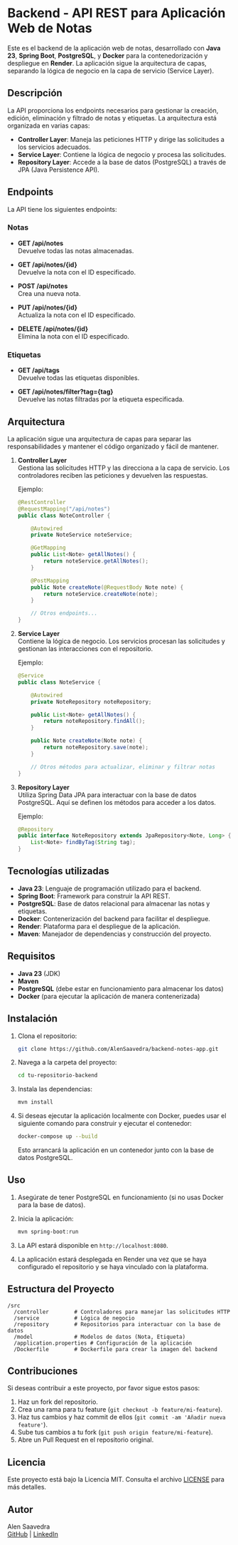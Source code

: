 # Backend - API REST para Aplicación Web de Notas

Este es el backend de la aplicación web de notas, desarrollado con **Java 23**, **Spring Boot**, **PostgreSQL**, y **Docker** para la contenedorización y despliegue en **Render**. La aplicación sigue la arquitectura de capas, separando la lógica de negocio en la capa de servicio (Service Layer).

## Descripción

La API proporciona los endpoints necesarios para gestionar la creación, edición, eliminación y filtrado de notas y etiquetas. La arquitectura está organizada en varias capas:

- **Controller Layer**: Maneja las peticiones HTTP y dirige las solicitudes a los servicios adecuados.
- **Service Layer**: Contiene la lógica de negocio y procesa las solicitudes.
- **Repository Layer**: Accede a la base de datos (PostgreSQL) a través de JPA (Java Persistence API).

## Endpoints

La API tiene los siguientes endpoints:

### Notas

- **GET /api/notes**  
  Devuelve todas las notas almacenadas.

- **GET /api/notes/{id}**  
  Devuelve la nota con el ID especificado.

- **POST /api/notes**  
  Crea una nueva nota.

- **PUT /api/notes/{id}**  
  Actualiza la nota con el ID especificado.

- **DELETE /api/notes/{id}**  
  Elimina la nota con el ID especificado.

### Etiquetas

- **GET /api/tags**  
  Devuelve todas las etiquetas disponibles.

- **GET /api/notes/filter?tag={tag}**  
  Devuelve las notas filtradas por la etiqueta especificada.

## Arquitectura

La aplicación sigue una arquitectura de capas para separar las responsabilidades y mantener el código organizado y fácil de mantener.

1. **Controller Layer**  
   Gestiona las solicitudes HTTP y las direcciona a la capa de servicio. Los controladores reciben las peticiones y devuelven las respuestas.

   Ejemplo:
   ```java
   @RestController
   @RequestMapping("/api/notes")
   public class NoteController {

       @Autowired
       private NoteService noteService;

       @GetMapping
       public List<Note> getAllNotes() {
           return noteService.getAllNotes();
       }

       @PostMapping
       public Note createNote(@RequestBody Note note) {
           return noteService.createNote(note);
       }

       // Otros endpoints...
   }
   ```

2. **Service Layer**  
   Contiene la lógica de negocio. Los servicios procesan las solicitudes y gestionan las interacciones con el repositorio. 

   Ejemplo:
   ```java
   @Service
   public class NoteService {

       @Autowired
       private NoteRepository noteRepository;

       public List<Note> getAllNotes() {
           return noteRepository.findAll();
       }

       public Note createNote(Note note) {
           return noteRepository.save(note);
       }

       // Otros métodos para actualizar, eliminar y filtrar notas
   }
   ```

3. **Repository Layer**  
   Utiliza Spring Data JPA para interactuar con la base de datos PostgreSQL. Aquí se definen los métodos para acceder a los datos.

   Ejemplo:
   ```java
   @Repository
   public interface NoteRepository extends JpaRepository<Note, Long> {
       List<Note> findByTag(String tag);
   }
   ```

## Tecnologías utilizadas

- **Java 23**: Lenguaje de programación utilizado para el backend.
- **Spring Boot**: Framework para construir la API REST.
- **PostgreSQL**: Base de datos relacional para almacenar las notas y etiquetas.
- **Docker**: Contenerización del backend para facilitar el despliegue.
- **Render**: Plataforma para el despliegue de la aplicación.
- **Maven**: Manejador de dependencias y construcción del proyecto.

## Requisitos

- **Java 23** (JDK)
- **Maven**
- **PostgreSQL** (debe estar en funcionamiento para almacenar los datos)
- **Docker** (para ejecutar la aplicación de manera contenerizada)

## Instalación

1. Clona el repositorio:

   ```bash
   git clone https://github.com/AlenSaavedra/backend-notes-app.git
   ```

2. Navega a la carpeta del proyecto:

   ```bash
   cd tu-repositorio-backend
   ```

3. Instala las dependencias:

   ```bash
   mvn install
   ```

4. Si deseas ejecutar la aplicación localmente con Docker, puedes usar el siguiente comando para construir y ejecutar el contenedor:

   ```bash
   docker-compose up --build
   ```

   Esto arrancará la aplicación en un contenedor junto con la base de datos PostgreSQL.

## Uso

1. Asegúrate de tener PostgreSQL en funcionamiento (si no usas Docker para la base de datos).
2. Inicia la aplicación:

   ```bash
   mvn spring-boot:run
   ```

3. La API estará disponible en `http://localhost:8080`.

4. La aplicación estará desplegada en Render una vez que se haya configurado el repositorio y se haya vinculado con la plataforma.

## Estructura del Proyecto

```
/src
  /controller        # Controladores para manejar las solicitudes HTTP
  /service           # Lógica de negocio
  /repository        # Repositorios para interactuar con la base de datos
  /model             # Modelos de datos (Nota, Etiqueta)
  /application.properties # Configuración de la aplicación
  /Dockerfile        # Dockerfile para crear la imagen del backend
```

## Contribuciones

Si deseas contribuir a este proyecto, por favor sigue estos pasos:

1. Haz un fork del repositorio.
2. Crea una rama para tu feature (`git checkout -b feature/mi-feature`).
3. Haz tus cambios y haz commit de ellos (`git commit -am 'Añadir nueva feature'`).
4. Sube tus cambios a tu fork (`git push origin feature/mi-feature`).
5. Abre un Pull Request en el repositorio original.

## Licencia

Este proyecto está bajo la Licencia MIT. Consulta el archivo [LICENSE](LICENSE) para más detalles.

## Autor

Alen Saavedra  
[GitHub](https://github.com/AlenSaavedra) | [LinkedIn](https://www.linkedin.com/in/alensaavedra/)
```


